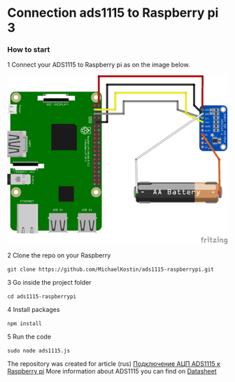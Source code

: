 # Connection ads1115 to Raspberry pi 3

### How to start
1 Connect your ADS1115 to Raspberry pi as on the image below.

![images/connection_ads1115_to_raspberrypi.png](images/connection_ads1115_to_raspberrypi.png)<br>

2 Clone the repo on your Raspberry 

``` git clone https://github.com/MichaelKostin/ads1115-raspberrypi.git ```

3 Go inside the project folder 

``` cd ads1115-raspberrypi ```

4 Install packages 

``` npm install ```

5 Run the code 

``` sudo node ads1115.js ```


The repository was created for article (rus) [Подключение АЦП ADS1115 к Raspberry pi](https://kostin.by/2018/06/06/podkljuchenie-acp-ads1115-k-raspberry-pi/)
More information about ADS1115 you can find on [Datasheet](http://www.ti.com/lit/ds/symlink/ads1115.pdf)


